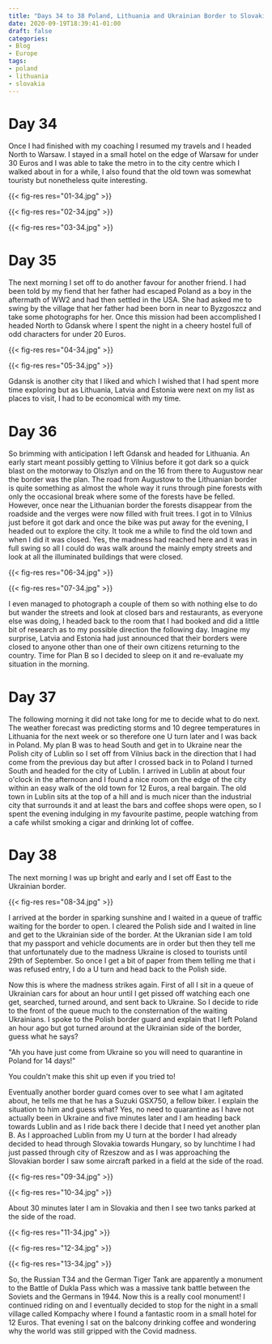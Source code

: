 ```yaml
---
title: "Days 34 to 38 Poland, Lithuania and Ukrainian Border to Slovakia"
date: 2020-09-19T18:39:41-01:00
draft: false
categories:
- Blog
- Europe
tags:
- poland
- lithuania
- slovakia
---
```


# Day 34

Once I had finished with my coaching I resumed my travels and I headed North to Warsaw. I stayed in a small hotel on the edge of Warsaw for under 30 Euros and I was able to take the metro in to the city centre which I walked about in for a while, I also found that the old town was somewhat touristy but nonetheless quite interesting.

{{< fig-res res="01-34.jpg" >}}

{{< fig-res res="02-34.jpg" >}}

{{< fig-res res="03-34.jpg" >}}

# Day 35

The next morning I set off to do another favour for another friend. I had been told by my fiend that her father had escaped Poland as a boy in the aftermath of WW2 and had then settled in the USA. She had asked me to swing by the village that her father had been born in near to Byzgoszcz and take some photographs for her. Once this mission had been accomplished I headed North to Gdansk where I spent the night in a cheery hostel full of odd characters for under 20 Euros. 

{{< fig-res res="04-34.jpg" >}}

{{< fig-res res="05-34.jpg" >}}

Gdansk is another city that I liked and which I wished that I had spent more time exploring but as Lithuania, Latvia and Estonia were next on my list as places to visit, I had to be economical with my time.

# Day 36

So brimming with anticipation I left Gdansk and headed for Lithuania. An early start meant possibly getting to Vilnius before it got dark so a quick blast on the motorway to Olszlyn and on the 16 from there to Augustow near the border was the plan. The road from Augustow to the Lithuanian border is quite something as almost the whole way it runs through pine forests with only the occasional break where some of the forests have be felled. However, once near the Lithuanian border the forests disappear from the roadside and the verges were now filled with fruit trees. I got in to Vilnius just before it got dark and once the bike was put away for the evening, I headed out to explore the city. It took me a while to find the old town and when I did it was closed. Yes, the madness had reached here and it was in full swing so all I could do was walk around the mainly empty streets and look at all the illuminated buildings that were closed.

{{< fig-res res="06-34.jpg" >}}

{{< fig-res res="07-34.jpg" >}}

I even managed to photograph a couple of them so with nothing else to do but wander the streets and look at closed bars and restaurants, as everyone else was doing, I headed back to the room that I had booked and did a little bit of research as to my possible direction the following day. Imagine my surprise, Latvia and Estonia had just announced that their borders were closed to anyone other than one of their own citizens returning to the country. Time for Plan B so I decided to sleep on it and re-evaluate my situation in the morning. 

# Day 37

The following morning it did not take long for me to decide what to do next. The weather forecast was predicting storms and 10 degree temperatures in Lithuania for the next week or so therefore one U turn later and I was back in Poland. My plan B was to head South and get in to Ukraine near the Polish city of Lublin so I set off from Vilnius back in the direction that I had come from the previous day but after I crossed back in to Poland I turned South and headed for the city of Lublin. I arrived in Lublin at about four o'clock in the afternoon and I found a nice room on the edge of the city within an easy walk of the old town for 12 Euros, a real bargain. The old town in Lublin sits at the top of a hill and is much nicer than the industrial city that surrounds it and at least the bars and coffee shops were open, so I spent the evening indulging in my favourite pastime, people watching from a cafe whilst smoking a cigar and drinking lot of coffee.

# Day 38

The next morning I was up bright and early and I set off East to the Ukrainian border.

{{< fig-res res="08-34.jpg" >}}

I arrived at the border in sparking sunshine and I waited in a queue of traffic waiting for the border to open. I cleared the Polish side and I waited in line and get to the Ukrainian side of the border. At the Ukranian side I am told that my passport and vehicle documents are in order but then they tell me that unfortunately due to the madness Ukraine is closed to tourists until 29th of September. So once I get a bit of paper from them telling me that i was refused entry, I do a U turn and head back to the Polish side. 

Now this is where the madness strikes again. First of all I sit in a queue of Ukrainian cars for about an hour until I get pissed off watching each one get, searched, turned around, and sent back to Ukraine. So I decide to ride to the front of the queue much to the consternation of the waiting Ukrainians. I spoke to the Polish border guard and explain that I left Poland an hour ago but got turned around at the Ukrainian side of the border, guess what he says? 

"Ah you have just come from Ukraine so you will need to quarantine in Poland for 14 days!"

You couldn't make this shit up even if you tried to!

Eventually another border guard comes over to see what I am agitated about, he tells me that he has a Suzuki GSX750, a fellow biker. I explain the situation to him and guess what? Yes, no need to quarantine as I have not actually been in Ukraine and five minutes later and I am heading back towards Lublin and as I ride back there I decide that I need yet another plan B. As I approached Lublin from my U turn at the border I had already decided to head through Slovakia towards Hungary, so by lunchtime I had just passed through city of Rzeszow and as I was approaching the Slovakian border I saw some aircraft parked in a field at the side of the road.

{{< fig-res res="09-34.jpg" >}}

{{< fig-res res="10-34.jpg" >}}

About 30 minutes later I am in Slovakia and then I see two tanks parked at the side of the road.

{{< fig-res res="11-34.jpg" >}}

{{< fig-res res="12-34.jpg" >}}

{{< fig-res res="13-34.jpg" >}}

So, the Russian T34 and the German Tiger Tank are apparently a monument to the Battle of Dukla Pass which was a massive tank battle between the Soviets and the Germans in 1944. Now this is a really cool monument! I continued riding on and I eventually decided to stop for the night in a small village called Kompachy where I found a fantastic room in a small hotel for 12 Euros. That evening I sat on the balcony drinking coffee and wondering why the world was still gripped with the Covid madness.
